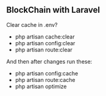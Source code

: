 ## BlockChain with Laravel

 Clear cache in .env?

- php artisan cache:clear
- php artisan config:clear
- php artisan route:clear

And then after changes run these:

- php artisan config:cache
- php artisan route:cache
- php artisan optimize
